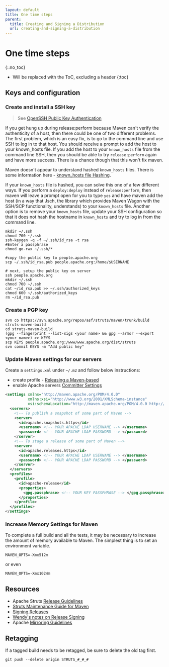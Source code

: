 ```yaml
---
layout: default
title: One time steps
parent:
  title: Creating and Signing a Distribution
  url: creating-and-signing-a-distribution
---
```


# One time steps
{:.no_toc}

* Will be replaced with the ToC, excluding a header
{:toc}

## Keys and configuration

### Create and install a SSH key

> See [OpenSSH Public Key Authentication](http://sial.org/howto/openssh/publickey-auth/)

If you get hung up during release:perform because Maven can't verify the authenticity of a host, then there could be 
one of two  different problems. The first problem, which is an easy fix, is to go to the command line and use SSH 
to log in to that host. You should receive a prompt to add the host to your known_hosts file. If you add the host 
to your `known_hosts` file from the command line  SSH, then you should be able to try `release:perform` again 
and have more success. There is a chance though that this won't fix maven.

Maven doesn't appear to understand hashed `known_hosts` files. There is some information here - [known_hosts file Hashing](http://itso.iu.edu/Hashing_the_OpenSSH_known__hosts_File). 

If your `known_hosts` file is hashed, you can solve this one of a few different ways. If you perform a `deploy:deploy` 
instead of `release:perform`, then maven will leave a prompt open for you to type `yes` and have maven add the host 
(in a way that Jsch, the library which provides Maven Wagon with the SSH/SCP functionality, understands) 
to your `known_hosts` file. Another option is to remove your `known_hosts` file, update your SSH configuration so that 
it does not hash the hostname in `known_hosts` and try to log in from the command line. 

```
mkdir ~/.ssh
chmod 700 ~/.ssh
ssh-keygen -q -f ~/.ssh/id_rsa -t rsa
#Enter a passphrase
chmod go-rwx ~/.ssh/*

#copy the public key to people.apache.org
scp ~/.ssh/id_rsa.pub people.apache.org:/home/$USERNAME

# next, setup the public key on server
ssh people.apache.org
mkdir ~/.ssh
chmod 700 ~/.ssh
cat ~/id_rsa.pub >> ~/.ssh/authorized_keys
chmod 600 ~/.ssh/authorized_keys
rm ~/id_rsa.pub
```

### Create a PGP key

```
svn co https://svn.apache.org/repos/asf/struts/maven/trunk/build struts-maven-build
cd struts-maven-build
(gpg --fingerprint --list-sigs <your name> && gpg --armor --export <your name>) >> KEYS
scp KEYS people.apache.org:/www/www.apache.org/dist/struts
svn commit KEYS -m "Add public key"
```

### Update Maven settings for our servers

Create a `settings.xml` under `~/.m2` and follow below instructions:
- create profile - [Releasing a Maven-based](http://maven.apache.org/developers/release/apache-release.html\#Prerequisites)
- enable Apache servers [Committer Settings](http://maven.apache.org/developers/committer-settings)

```xml
<settings xmlns="http://maven.apache.org/POM/4.0.0"
          xmlns:xsi="http://www.w3.org/2001/XMLSchema-instance"
          xsi:schemaLocation="http://maven.apache.org/POM/4.0.0 http://maven.apache.org/xsd/settings-1.0.0.xsd">
  <servers>
    <!-- To publish a snapshot of some part of Maven -->
    <server>
      <id>apache.snapshots.https</id>
      <username> <!-- YOUR APACHE LDAP USERNAME --> </username>
      <password> <!-- YOUR APACHE LDAP PASSWORD --> </password>
    </server>
    <!-- To stage a release of some part of Maven -->
    <server>
      <id>apache.releases.https</id>
      <username> <!-- YOUR APACHE LDAP USERNAME --> </username>
      <password> <!-- YOUR APACHE LDAP PASSWORD --> </password>
    </server>
  </servers>
  <profiles>
    <profile>
      <id>apache-release</id>
      <properties>
        <gpg.passphrase> <!-- YOUR KEY PASSPHRASE --> </gpg.passphrase>
      </properties>
    </profile>
  </profiles>
</settings>
```

### Increase Memory Settings for Maven

To complete a full build and all the tests, it may be necessary to increase the amount of memory available to Maven. 
The simplest thing is to set an environment variable.

```
MAVEN_OPTS=-Xmx512m
```

or even 

```
MAVEN_OPTS=-Xmx1024m
```

## Resources

- Apache Struts [Release Guidelines](http://struts.apache.org/releases.html\#Releases)
- [Struts Maintenance Guide for Maven ](http://wiki.apache.org/struts/StrutsMaintenanceMaven)
- [Signing Releases](http://apache.org/dev/release-signing)
- [Wendy's notes on Release Signing](http://wiki.wsmoak.net/cgi-bin/wiki.pl?ReleaseSigning)
- Apache [Mirroring Guidelines](http://apache.org/dev/mirrors)

## Retagging

If a tagged build needs to be retagged, be sure to delete the old tag first.

```
git push --delete origin STRUTS_#_#_#
```
